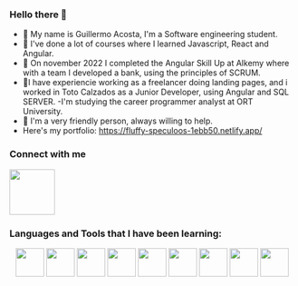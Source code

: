 ### Hello there 👋

- 🌱 My name is Guillermo Acosta, I'm a Software engineering student.
- 🔭 I've done a lot of courses where I learned Javascript, React and Angular. 
- 👯 On november 2022 I completed the Angular Skill Up at Alkemy where with a team I developed a bank, using the principles of SCRUM.
- 🤔I have experiencie working as a freelancer doing landing pages, and i worked in Toto Calzados as a Junior Developer, using Angular and SQL SERVER.
-I'm studying the career programmer analyst at ORT University.
- 💬 I'm a very friendly person, always willing to help. 
- Here's my portfolio: https://fluffy-speculoos-1ebb50.netlify.app/

### Connect with me
<a href="https://www.linkedin.com/in/guillermo-acosta-6659b91ab/">
    <img src="https://w7.pngwing.com/pngs/808/657/png-transparent-app-linkedin-logo-media-popular-social-web-2018-social-media-app-logos-icon.png" width="80px" alt="">
</a>

### Languages and Tools that I have been learning:
<div align="center">
<img src="https://cdn.freebiesupply.com/logos/large/2x/react-1-logo-png-transparent.png" width="50px">
<img src="https://cdn.freebiesupply.com/logos/large/2x/logo-javascript-logo-png-transparent.png" width="50px">
<img src="https://cdn.icon-icons.com/icons2/2699/PNG/512/angular_logo_icon_169595.png" width="50px">
<img src="https://cdn-images-1.medium.com/fit/t/1600/480/0*QXkyD4rFK7ivYf9-.png" width="50px">
<img src="https://i.imgur.com/TNrP4ne.png" width="50px">
<img src="https://thumbs.dreamstime.com/b/icono-logo-design-ui-o-ux-app-de-la-base-de-datos-sql-96841969.jpg" width="50px">
<img src="https://www.vectorlogo.zone/logos/mysql/mysql-ar21.png" width="50px">
<img src="https://seeklogo.com/images/B/bootstrap-logo-3C30FB2A16-seeklogo.com.png" width="50px">
<img src="https://miro.medium.com/max/870/1*l9IZ_LeUCP_vwxjDKI2Xgw.jpeg" width="50px">
   </div>













